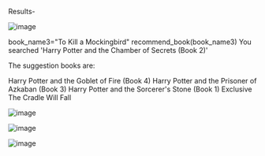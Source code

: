 Results-

![image](https://github.com/user-attachments/assets/3df5b3ec-8efb-45f4-be10-fcd884acfe95)


book_name3="To Kill a Mockingbird"
recommend_book(book_name3)
You searched 'Harry Potter and the Chamber of Secrets (Book 2)'

The suggestion books are: 

Harry Potter and the Goblet of Fire (Book 4)
Harry Potter and the Prisoner of Azkaban (Book 3)
Harry Potter and the Sorcerer's Stone (Book 1)
Exclusive
The Cradle Will Fall

![image](https://github.com/user-attachments/assets/8fc351a1-6cd0-4555-9d61-ecf02f75d7de)

![image](https://github.com/user-attachments/assets/27fe2cf4-2faf-4323-9dee-ff5988f1f56b)

![image](https://github.com/user-attachments/assets/dac4cf2a-02d7-4373-bd53-7cf8a7d57537)


